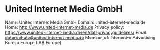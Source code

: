 
# United Internet Media GmbH

Name: United Internet Media GmbH
Domain: united-internet-media.de
Home: http://www.united-internet-media.de
Privacy_policy: https://www.united-internet-media.de/en/dataprivacyguidelines/
Email: datenschutz@united-internet-media.de
Member_of: Interactive Advertising Bureau Europe (IAB Europe)

